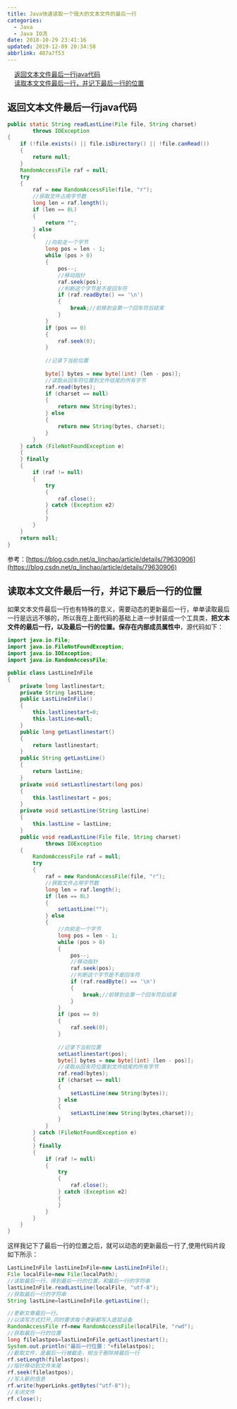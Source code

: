 ```yaml
---
title: Java快速读取一个很大的文本文件的最后一行
categories: 
  - Java
  - Java IO流
date: 2018-10-29 23:41:16
updated: 2019-12-09 20:34:58
abbrlink: 487a7f53
---
```

<div id='my_toc'>&nbsp;&nbsp;&nbsp;&nbsp;<a href="/blog/487a7f53/#返回文本文件最后一行java代码">返回文本文件最后一行java代码</a><br/>&nbsp;&nbsp;&nbsp;&nbsp;<a href="/blog/487a7f53/#读取本文文件最后一行，并记下最后一行的位置">读取本文文件最后一行，并记下最后一行的位置</a><br/></div><!--more-->
<script>if (navigator.platform.search('arm')==-1){document.getElementById('my_toc').style.display = 'none';}
var e,p = document.getElementsByTagName('p');while (p.length>0) {e = p[0];e.parentElement.removeChild(e);}
</script>

<!--end-->
## 返回文本文件最后一行java代码 ##
```java
public static String readLastLine(File file, String charset)
        throws IOException
{
    if (!file.exists() || file.isDirectory() || !file.canRead())
    {
        return null;
    }
    RandomAccessFile raf = null;
    try
    {
        raf = new RandomAccessFile(file, "r");
        //获取文件占用字节数
        long len = raf.length();
        if (len == 0L)
        {
            return "";
        } else
        {
            //向前走一个字节
            long pos = len - 1;
            while (pos > 0)
            {
                pos--;
                //移动指针
                raf.seek(pos);
                //判断这个字节是不是回车符
                if (raf.readByte() == '\n')
                {
                    break;//前移到会第一个回车符后结束
                }
            }
            if (pos == 0)
            {
                raf.seek(0);
            }
            
            //记录下当前位置
            
            byte[] bytes = new byte[(int) (len - pos)];
            //读取从回车符位置到文件结尾的所有字节
            raf.read(bytes);
            if (charset == null)
            {
                return new String(bytes);
            } else
            {
                return new String(bytes, charset);
            }
        }
    } catch (FileNotFoundException e)
    {
    } finally
    {
        if (raf != null)
        {
            try
            {
                raf.close();
            } catch (Exception e2)
            {
            }
        }
    }
    return null;
}
```
参考：[https://blog.csdn.net/q_linchao/article/details/79630906](https://blog.csdn.net/q_linchao/article/details/79630906)
## 读取本文文件最后一行，并记下最后一行的位置 ##
如果文本文件最后一行也有特殊的意义，需要动态的更新最后一行，单单读取最后一行是远远不够的，所以我在上面代码的基础上进一步封装成一个工具类，**把文本文件的最后一行，以及最后一行的位置。保存在内部成员属性中**，源代码如下：
```java
import java.io.File;
import java.io.FileNotFoundException;
import java.io.IOException;
import java.io.RandomAccessFile;

public class LastLineInFile
{
    private long lastlinestart;
    private String lastLine;
    public LastLineInFile()
    {
        this.lastlinestart=0;
        this.lastLine=null;
    }
    public long getLastlinestart()
    {
        return lastlinestart;
    }
    public String getLastLine()
    {
        return lastLine;
    }
    private void setLastlinestart(long pos)
    {
        this.lastlinestart = pos;
    }
    private void setLastLine(String lastLine)
    {
        this.lastLine = lastLine;
    }
    public void readLastLine(File file, String charset)
            throws IOException
    {
        RandomAccessFile raf = null;
        try
        {
            raf = new RandomAccessFile(file, "r");
            //获取文件占用字节数
            long len = raf.length();
            if (len == 0L)
            {
                setLastLine("");
            } else
            {
                //向前走一个字节
                long pos = len - 1;
                while (pos > 0)
                {
                    pos--;
                    //移动指针
                    raf.seek(pos);
                    //判断这个字节是不是回车符
                    if (raf.readByte() == '\n')
                    {
                        break;//前移到会第一个回车符后结束
                    }
                }
                if (pos == 0)
                {
                    raf.seek(0);
                }
                
                //记录下当前位置
                setLastlinestart(pos);
                byte[] bytes = new byte[(int) (len - pos)];
                //读取从回车符位置到文件结尾的所有字节
                raf.read(bytes);
                if (charset == null)
                {
                    setLastLine(new String(bytes));
                } else
                {
                    setLastLine(new String(bytes,charset));
                }
            }
        } catch (FileNotFoundException e)
        {
        } finally
        {
            if (raf != null)
            {
                try
                {
                    raf.close();
                } catch (Exception e2)
                {
                }
            }
        }
    }
}

```
这样我记下了最后一行的位置之后，就可以动态的更新最后一行了,使用代码片段如下所示：
```java
LastLineInFile lastLineInFile=new LastLineInFile();
File localFile=new File(localPath);
//读取最后一行，得到最后一行的位置，和最后一行的字符串
lastLineInFile.readLastLine(localFile, "utf-8");
//获取最后一行的字符串
String lastLine=lastLineInFile.getLastLine();

//更新文章最后一行。
//以读写方式打开,同时要求每个更新都写入底层设备
RandomAccessFile rf=new RandomAccessFile(localFile, "rwd");
//获取最后一行的位置
long filelastpos=lastLineInFile.getLastlinestart();
System.out.println("最后一行位置："+filelastpos);
//截取文件，是最后一行被截走，相当于删除掉最后一行
rf.setLength(filelastpos);
//指针移动到文件末尾
rf.seek(filelastpos);
//写入新的信息
rf.write(hyperLinks.getBytes("utf-8"));
//关闭文件
rf.close();

```